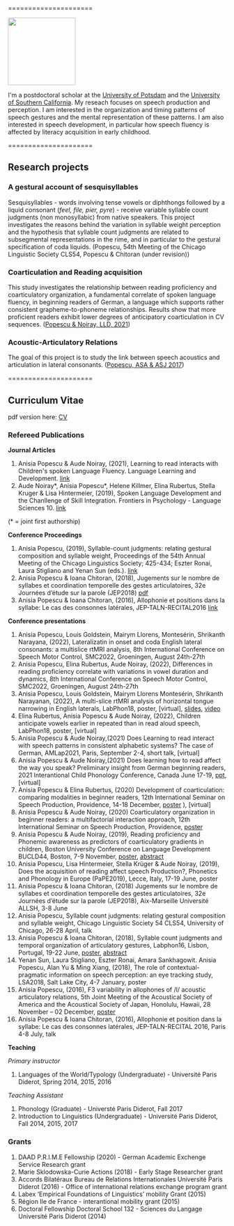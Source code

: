 =====================

<img src="https://raw.githubusercontent.com/anisiapopescu/anisiapopescu.github.io/main/images/poza.jpg" width=155>


I'm a postdoctoral scholar at the [University of Potsdam](https://www.uni-potsdam.de/en/university-of-potsdam) and the [University of Southern California](https://www.usc.edu/). My reseach focuses on speech production and perception. I am interested in the organization and timing patterns of speech gestures and the mental representation of these patterns. I am also interested in speech development, in particular how speech fluency is affected by literacy acquisition in early childhood.  


=====================
## Research projects

### A gestural account of sesquisyllables
  Sesquisyllables - words involving tense vowels or diphthongs followed by a liquid consonant (*feel, file, pier, pyre*) - receive variable syllable count judgments (non monosyllabic) from native speakers. This project investigates the reasons behind the variation in syllable weight perception and the hypothesis that syllable count judgments are related to subsegmental representations in the rime, and in particular to the gestural specification of coda liquids. (Popescu,  54th Meeting of the Chicago Linguistic Society CLS54, Popescu & Chitoran (under revision))
  
### Coarticulation and Reading acquisition
  This study investigates the relationship between reading proficiency and coarticulatory organization, a fundamental correlate of spoken language fluency, in beginning readers of German, a language which supports rather consistent grapheme-to-phoneme relationships. Results show that more proficient readers exhibit lower degrees of anticipatory coarticulation in CV sequences. ([Popescu & Noiray, LLD, 2021](https://www.tandfonline.com/doi/full/10.1080/15475441.2021.1941032))

### Acoustic-Articulatory Relations
  The goal of this project is to study the link between speech acoustics and articulation in lateral consonants. ([Popescu, ASA & ASJ 2017](https://github.com/anisiapopescu/anisiapopescu.github.io/blob/main/images/ASA_F3_poster.pdf))


=====================
## Curriculum Vitae

pdf version here: [CV](https://github.com/anisiapopescu/anisiapopescu.github.io/blob/main/images/Anisia%20Popescu_CV_4July2022.pdf)

### Refereed Publications

**Journal Articles**
1. Anisia Popescu & Aude Noiray, (2021), Learning to read interacts with Children's spoken Language Fluency. Language Learning and Development. [link](https://www.tandfonline.com/doi/full/10.1080/15475441.2021.1941032)
2. Aude Noiray*, Anisia Popescu*, Helene Killmer, Elina Rubertus, Stella Kruger & Lisa Hintermeier, (2019), Spoken Language Development and the Chanllenge of Skill Integration. Frontiers in Psychology - Language Sciences 10.  [link](https://www.frontiersin.org/articles/10.3389/fpsyg.2019.02777/full?&utm_source=Email_to_authors_&utm_medium=Email&utm_content=T1_11.5e1_author&utm_campaign=Email_publication&field=&journalName=Frontiers_in_Psychology&id=470799)

(* = joint first authorship)

**Conference Proceedings**
1. Anisia Popescu, (2019), Syllable-count judgments: relating gestural composition and syllable weight, Proceedings of the 54th Annual Meeting of the Chicago Linguistics Society; 425-434; Eszter Ronai, Laura Stigliano and Yenan Sun (eds.). [link](https://github.com/anisiapopescu/anisiapopescu.github.io/blob/main/images/CLS54_Proceedings.pdf)
2. Anisia Popescu & Ioana Chitoran, (2018), Jugements sur le nombre de syllabes et coordination temporelle des gestes articulatoires, 32e Journées d’étude sur la parole (JEP2018) [pdf](https://github.com/anisiapopescu/anisiapopescu.github.io/blob/main/images/JEP2018_Proceedings.pdf)
3. Anisia Popescu & Ioana Chitoran, (2016), Allophonie et positions dans la syllabe: Le cas des consonnes latérales, JEP-TALN-RECITAL2016 [link](https://jep-taln2016.limsi.fr/actes/Actes%20JTR-2016/Papers/J52.pdf)

**Conference presentations**
1. Anisia Popescu, Louis Goldstein, Mairym Llorens, Montesérin, Shrikanth Narayana, (2022), Lateralizatin in onset and coda English lateral consonants: a multislice rtMRI analysis,  8th International Conference on Speech Motor Control, SMC2022, Groeningen, August 24th-27th 
2. Anisia Popescu, Elina Rubertus, Aude Noiray, (2022), Differences in reading proficiency correlate with variations in vowel duration and dynamics, 8th International Conference on Speech Motor Control, SMC2022, Groeningen, August 24th-27th 
3. Anisia Popescu, Louis Goldstein, Mairym Llorens Montesérin, Shrikanth Narayanan, (2022), A multi-slice rtMRI analysis of horizontal tongue narrowing in English laterals, LabPhon18, poster, [virtual], [slides](https://github.com/anisiapopescu/anisiapopescu.github.io/blob/main/images/LabPhon18_Paper123.pdf), [video](https://github.com/anisiapopescu/anisiapopescu.github.io/blob/main/images/LabPhon18_Paper123.mp4)
4. Elina Rubertus, Anisia Popescu & Aude Noiray, (2022), Children anticipate vowels earlier in repeated than in read aloud speech, LabPhon18, poster, [virtual]
5. Anisia Popescu & Aude Noiray,(2021) Does Learning to read interact with speech patterns in consistent alphabetic systems? The case of German, AMLap2021, Paris, September 2-4, short talk, [virtual]
6. Anisia Popescu & Aude Noiray,(2021) Does learning how to read affect the way you speak? Preliminary insight from German beginning readers, 2021 Interantional Child Phonology 
Conference, Canada June 17-19, [ppt](https://github.com/anisiapopescu/anisiapopescu.github.io/blob/main/images/ICPC2021.pdf), [virtual]
7. Anisia Popescu & Elina Rubertus, (2020) Development of coarticulation: comparing modalities in beginner readers, 12th International Seminar on Speech Production, Providence, 
14-18 December, [poster](https://github.com/anisiapopescu/anisiapopescu.github.io/blob/main/images/Rubertus_Popescu_ISSP113_poster.pdf)
), [virtual]
8. Anisia Popescu & Aude Noiray, (2020) Coarticulatory organization in beginner readers: a multifactorial interaction approach, 12th International Seminar on Speech Production, Providence, [poster](https://github.com/anisiapopescu/anisiapopescu.github.io/blob/main/images/Popescu_ISSP111_Poster.pdf)
9. Anisia Popescu & Aude Noiray, (2019), Reading proficiency and Phonemic awareness as predictors of coarticulatory gradients in children, Boston University Conference on Language
Development BUCLD44, Boston, 7-9 November, [poster](https://github.com/anisiapopescu/anisiapopescu.github.io/blob/main/images/Popescu_posterBUCLD44.pdf), [abstract](https://github.com/anisiapopescu/anisiapopescu.github.io/blob/main/images/Popescu_Anisia_Noiray_Aude_BUCLD_Abstract.pdf)
10. Anisia Popescu, Lisa Hintermeier, Stella Krüger & Aude Noiray, (2019), Does the acquisition of reading affect speech Production?, Phonetics and Phonology in Europe (PaPE2019),
Lecce, Italy, 17-19 June, poster
11. Anisia Popescu & Ioana Chitoran, (2018) Jugements sur le nombre de syllabes et coordination temporelle des gestes articulatoires, 32e Journées d’étude sur la parole (JEP2018), Aix-Marseille Université ALLSH, 3-8 June
12. Anisia Popescu, Syllable count judgments: relating gestural composition and syllable weight, Chicago Linguistic Society 54 CLS54, University of Chicago, 26-28 April, talk
13. Anisia Popescu & Ioana Chitoran, (2018), Syllable count judgments and temporal organization of articulatory gestures, Labphon16, Lisbon, Portugal, 19-22 June, [poster](https://github.com/anisiapopescu/anisiapopescu.github.io/blob/main/images/Poster_LabPhon16_Anisia%20Popescu.pdf), [abstract](https://github.com/anisiapopescu/anisiapopescu.github.io/blob/main/images/LabPhon16_Abstract_317.pdf)
14. Yenan Sun, Laura Stigliano, Eszter Ronai, Amara Sankhagowit. Anisia Popescu, Alan Yu & Ming Xiang, (2018), The role of contextual-pragmatic information on speech perception: an eye tracking study, LSA2018, Salt Lake City, 4-7 January, poster
15. Anisia Popescu, (2016), F3 variability in allophones of /l/ acoustic articulatory relations, 5th Joint Meeting of the Acoustical Society of America and the Acoustical Society of Japan, Honolulu, Hawaii, 28 November – 02 December, [poster](https://github.com/anisiapopescu/anisiapopescu.github.io/blob/main/images/ASA_F3_poster.pdf)
16. Anisia Popescu & Ioana Chitoran, (2016), Allophonie et position dans la syllabe: Le cas des consonnes latérales, JEP-TALN-RECITAL 2016, Paris 4-8 July, talk

**Teaching**

*Primary instructor*
1. Languages of the World/Typology (Undergraduate) - Université Paris Diderot, Spring 2014, 2015, 2016

*Teaching Assistant*

1. Phonology (Graduate) - Universté Paris Diderot, Fall 2017
2. Introduction to Linguistics (Undergraduate) - Université Paris Diderot, Fall 2014, 2015, 2017

### Grants 

1. DAAD P.R.I.M.E Fellowship (2020) - German Academic Exchenge Service Research grant
2. Marie Sklodowska-Curie Actions (2018) - Early Stage Researcher grant
3. Accords Bilatéraux Bureau de Relations Internationales Université Paris Diderot (2016) - Office of international relations exchange program grant
4. Labex ‘Empirical Foundations of Linguistics’ mobility Grant (2015)
5. Région Ile de France - interantional mobility grant (2015)
6. Doctoral Fellowship Doctoral School 132 - Sciences du Langage Université Paris Diderot (2014)














